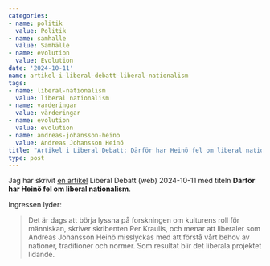 ```yaml
---
categories:
- name: politik
  value: Politik
- name: samhalle
  value: Samhälle
- name: evolution
  value: Evolution
date: '2024-10-11'
name: artikel-i-liberal-debatt-liberal-nationalism
tags:
- name: liberal-nationalism
  value: liberal nationalism
- name: varderingar
  value: värderingar
- name: evolution
  value: evolution
- name: andreas-johansson-heino
  value: Andreas Johansson Heinö
title: "Artikel i Liberal Debatt: Därför har Heinö fel om liberal nationalism"
type: post
---
```

Jag har skrivit [en artikel](https://www.liberaldebatt.se/2024/10/darfor-har-heino-fel-om-liberal-nationalism/)
Liberal Debatt (web) 2024-10-11 med titeln **Därför har Heinö fel om
liberal nationalism**.

Ingressen lyder:

> Det är dags att börja lyssna på forskningen om
> kulturens roll för människan, skriver skribenten Per Kraulis, och
> menar att liberaler som Andreas Johansson Heinö misslyckas med att
> förstå vårt behov av nationer, traditioner och normer. Som resultat
> blir det liberala projektet lidande.
